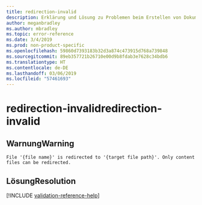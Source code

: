 ```yaml
---
title: redirection-invalid
description: Erklärung und Lösung zu Problemen beim Erstellen von Dokumentationsartikeln – redirection-invalid
author: meganbradley
ms.author: mbradley
ms.topic: error-reference
ms.date: 3/4/2019
ms.prod: non-product-specific
ms.openlocfilehash: 59860d7393183b32d3a874c473915d768a739848
ms.sourcegitcommit: 89eb357721b26710e00d9b8fdab3e7628c34bdb6
ms.translationtype: HT
ms.contentlocale: de-DE
ms.lasthandoff: 03/06/2019
ms.locfileid: "57461693"
---
```

# <a name="redirection-invalid"></a><span data-ttu-id="730be-103">redirection-invalid</span><span class="sxs-lookup"><span data-stu-id="730be-103">redirection-invalid</span></span>

## <a name="warning"></a><span data-ttu-id="730be-104">Warnung</span><span class="sxs-lookup"><span data-stu-id="730be-104">Warning</span></span>

`File '{file name}' is redirected to '{target file path}'. Only content files can be redirected.`

## <a name="resolution"></a><span data-ttu-id="730be-105">Lösung</span><span class="sxs-lookup"><span data-stu-id="730be-105">Resolution</span></span>

<!--make sure to add this file to your includes folder and verify the path-->
[!INCLUDE [validation-reference-help](includes/validation-reference-help.md)]

